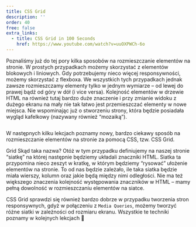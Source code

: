 ```yaml
---
title: CSS Grid
description: ''
order: 40
free: false
extra_links:
  - title: CSS Grid in 100 Seconds
    href: https://www.youtube.com/watch?v=uuOXPWCh-6o
---
```


Poznaliśmy już do tej pory kilka sposobów na rozmieszczanie elementów na stronie. W prostych przypadkach możemy skorzystać z elementów blokowych i liniowych. Gdy potrzebujemy nieco więcej responsywności, możemy skorzystać z flexboxa. We wszystkich tych przypadkach jednak zawsze rozmieszczamy elementy tylko w jednym wymiarze – od lewej do prawej bądź od góry w dół (i vice versa). Kolejność elementów w drzewie HTML na również tutaj bardzo duże znaczenie i przy zmianie widoku z dużego ekranu na mały nie tak łatwo jest przemieszczać elementy w nowe miejsca. Nie wspominając już o stworzeniu strony, która będzie posiadała wygląd kafelkowy (nazywany również “mozaiką”).

<img alt="" src="/online/statyczna/img/zaawansowana-strona/mosaic.png" />

W następnych kilku lekcjach poznamy nowy, bardzo ciekawy sposób na rozmieszczanie elementów na stronie za pomocą CSS, tzw. CSS Grid.

Grid
Skąd taka nazwa? Otóż w tym przypadku definiujemy na naszej stronie “siatkę” na której następnie będziemy układali znaczniki HTML. Siatka ta przypomina nieco zeszyt w kratkę, w którym będziemy “rysować” ułożenie elementów na stronie. To od nas będzie zależało, ile taka siatka będzie miała wierszy, kolumn oraz jakie będą między nimi odległości. Nie ma też większego znaczenia kolejność występowania znaczników w HTML – mamy pełną dowolność w rozmieszczaniu elementów na siatce.

CSS Grid sprawdzi się również bardzo dobrze w przypadku tworzenia stron responsywnych, gdyż w połączeniu z `Media Queries`, możemy tworzyć różne siatki w zależności od rozmiaru ekranu. Wszystkie te techniki poznamy w kolejnych lekcjach 🙂
